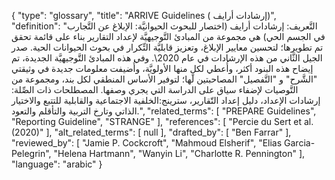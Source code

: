 {
    "type": "glossary",
    "title": "ARRIVE Guidelines ( إرشادات أرايف)",
    "definition": "التَّعريف: إرشادات أرايف (اختصار للبحوث الحيوانيَّة: الإبلاغ عن التَّجارب في الجسم الحي) هي مجموعة من المبادئ التَّوجيهيَّة لإعداد التقارير بناء على قائمة تحقق تم تطويرها؛ لتحسين معايير الإبلاغ، وتعزيز قابليَّة التِّكرار في بحوث الحيوانات الحية.  صدر الجيل الثَّاني من هذه الإرشادات في عام 2020\\. وفي هذه المبادئ التَّوجيهيَّة الجديدة، تم إيضاح هذه البنود أكثر، وأُعطي لكلٍ منها الأولويَّة، وأُضيفت معلومات جديدة في وثيقتي \"الشَّرح\" و \"التَّفصيل\" المصاحبتين لها؛ لتوفير الأساس المنطقي لكل بند، ومجموعة من التَّوصيات لإضفاء سياق على الدراسة التي يجري وصفها.  المصطلحات ذات الصِّلة: إرشادات الإعداد، دليل إعداد التّقارير، سترينج:الخلفية الاجتماعية والقابلية للتتبع والاختيار الذاتي وتارخ التربية والتأقلم والتعود.",
    "related_terms": [
        "PREPARE Guidelines",
        "Reporting Guideline",
        "STRANGE"
    ],
    "references": [
        "Percie du Sert et al. (2020)"
    ],
    "alt_related_terms": [
        null
    ],
    "drafted_by": [
        "Ben Farrar"
    ],
    "reviewed_by": [
        "Jamie P. Cockcroft",
        "Mahmoud Elsherif",
        "Elias Garcia-Pelegrin",
        "Helena Hartmann",
        "Wanyin Li",
        "Charlotte R. Pennington"
    ],
    "language": "arabic"
}